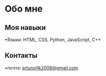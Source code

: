 # Обо мне
## Моя навыки
•Языки: HTML, CSS, Python, JavaScript, C++
## Контакты 
•почта: arturorlik2008@gmail.com 
<!---
Artur929488/Artur929488 is a ✨ special ✨ repository because its `README.md` (this file) appears on your GitHub profile.
You can click the Preview link to take a look at your changes.
--->
